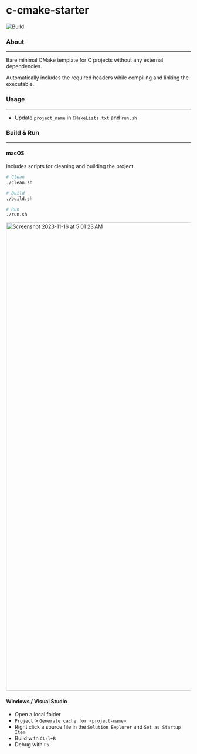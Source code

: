 # c-cmake-starter
![Build](https://github.com/rbento/c-cmake-starter/actions/workflows/cmake-multi-platform.yml/badge.svg)

### About
---

Bare minimal CMake template for C projects without any external dependencies.

Automatically includes the required headers while compiling and linking the executable.

### Usage
---

- Update `project_name` in `CMakeLists.txt` and `run.sh`

### Build & Run
---

#### macOS

Includes scripts for cleaning and building the project.

```bash
# Clean
./clean.sh

# Build
./build.sh

# Run
./run.sh
```
<img width="1274" alt="Screenshot 2023-11-16 at 5 01 23 AM" src="https://github.com/rbento/c-cmake-starter/assets/1512264/ec7e1546-d6cf-43e7-a9af-5d974749b893">

#### Windows / Visual Studio

- Open a local folder
- `Project` > `Generate cache for <project-name>`
- Right click a source file in the `Solution Explorer` and `Set as Startup Item`
- Build with `Ctrl+B`
- Debug with `F5`

